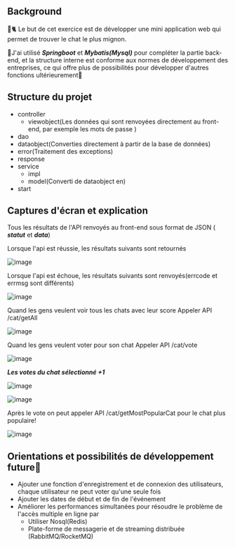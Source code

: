 ## Background

🥰🐈 Le but de cet exercice est de développer une mini application web qui permet de trouver le chat le plus mignon.



👻J'ai utilisé **_Springboot_** et **_Mybatis(Mysql)_** pour compléter la partie back-end, et la structure interne est conforme aux normes de développement des entreprises, ce qui offre plus de possibilités pour développer d'autres fonctions ultérieurement👻

## Structure du projet

* controller
  * viewobject(Les données qui sont renvoyées directement au front-end, par exemple les mots de passe )
* dao
* dataobject(Converties directement à partir de la base de données)
* error(Traitement des exceptions)
* response
* service
  * impl
  * model(Converti de dataobject en)
* start
  


## Captures d'écran et explication

Tous les résultats de l'API renvoyés au front-end sous format de JSON ( **_statut_** et **_data_**)

Lorsque l'api est réussie, les résultats suivants sont retournés

![image](https://user-images.githubusercontent.com/58182030/148266490-95f68a21-c966-4e19-bcd3-e0a9d15beb5f.png)

Lorsque l'api est échoue, les résultats suivants sont renvoyés(errcode et errmsg sont différents)

![image](https://user-images.githubusercontent.com/58182030/148269320-74bac97a-b5ec-48b2-8fa3-52a3b4e2e81c.png)

Quand les gens veulent voir tous les chats avec leur score
Appeler API /cat/getAll 

![image](https://user-images.githubusercontent.com/58182030/148270324-622694ab-60e5-4e1e-91db-425d8260a680.png)


Quand les gens veulent voter pour son chat
Appeler API /cat/vote 

![image](https://user-images.githubusercontent.com/58182030/148270548-97f128ef-ac77-4067-9ce1-2227d45c8d09.png)

**_Les votes du chat sélectionné +1_**

![image](https://user-images.githubusercontent.com/58182030/148270783-978b5587-d4a8-45f8-bf63-aee9ca892eb9.png)

![image](https://user-images.githubusercontent.com/58182030/148270808-459f06fd-682b-480b-b0ac-f88f8ed0ffe3.png)

Après le vote on peut appeler API /cat/getMostPopularCat pour le chat plus populaire!

![image](https://user-images.githubusercontent.com/58182030/148271377-5377e6bb-74ff-4d20-abc8-79725b116f5e.png)

## Orientations et possibilités de développement future🤯

* Ajouter une fonction d'enregistrement et de connexion des utilisateurs, chaque utilisateur ne peut voter qu'une seule fois
* Ajouter les dates de début et de fin de l'événement
* Améliorer les performances simultanées pour résoudre le problème de l'accès multiple en ligne par
  * Utiliser Nosql(Redis)
  * Plate-forme de messagerie et de streaming distribuée (RabbitMQ/RocketMQ)







